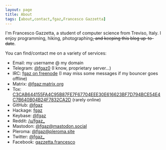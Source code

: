 ```yaml
---
layout: page
title: About
tags: [about,contact,fgaz,Francesco Gazzetta]
---
```


I'm Francesco Gazzetta, a student of computer science from Treviso, Italy. I enjoy programming, hiking, photographing<del>, and keeping this blog up-to-date</del>.

You can find/contact me on a variety of services:

* Email: my username @ my domain
* Telegram: <a rel="me" href="https://telegram.me/fgaz0">@fgaz0</a> (I know, proprietary server...)
* IRC: <a rel="me" href="irc://chat.freenode.net/fgaz,isnick">fgaz on freenode</a> (I may miss some messages if my bouncer goes offline)
* Matrix: <a rel="me" href="https://matrix.to/#/@fgaz:matrix.org">@fgaz:matrix.org</a>
* Tox: <a rel="me" href="tox:C3CAB644155FA4C95B87FE7F67704EEE30E616623BF7D794BCE54E4C7B640B04B24F7832CA2D">C3CAB644155FA4C95B87FE7F67704EEE30E616623BF7D794BCE54E4C7B640B04B24F7832CA2D</a> (rarely online)
* GitHub: <a rel="me" href="https://github.com/fgaz">@fgaz</a>
* Hackage: <a rel="me" href="https://hackage.haskell.org/user/fgaz">fgaz</a>
* Keybase: <a rel="me" href="https://keybase.io/fgaz">@fgaz</a>
* Reddit: <a rel="me" href="https://reddit.com/u/fgaz_">/u/fgaz\_</a>
* Mastodon: <a rel="me" href="https://mastodon.social/@fgaz">@fgaz@mastodon.social</a>
* Pleroma: <a rel="me" href="https://pleroma.site/users/42981">@fgaz@pleroma.site</a>
* Twitter: <a rel="me" href="https://twitter.com/fgaz_">@fgaz\_</a>
* Facebook: <a rel="me" href="https://facebook.com/gazzetta.francesco/">gazzetta.francesco</a>

